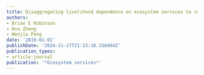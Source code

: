 ```yaml
---
title: Disaggregating livelihood dependence on ecosystem services to inform land management
authors:
- Brian E Robinson
- Hua Zheng
- Wenjia Peng
date: '2019-01-01'
publishDate: '2024-11-17T21:15:18.338494Z'
publication_types:
- article-journal
publication: '*Ecosystem services*'
---
```

